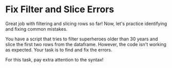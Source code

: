 # Fix Filter and Slice Errors

Great job with filtering and slicing rows so far! Now, let's practice identifying and fixing common mistakes.

You have a script that tries to filter superheroes older than 30 years and slice the first two rows from the dataframe. However, the code isn't working as expected. Your task is to find and fix the errors.

For this task, pay extra attention to the syntax!